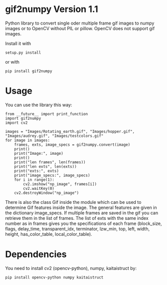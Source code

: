 # gif2numpy Version 1.1
Python library to convert single oder multiple frame gif images to numpy images or to OpenCV without PIL or pillow. OpenCV does not support gif images.

Install it with 

    setup.py install
    
or with

    pip install gif2numpy
    
# Usage

You can use the library this way:

    from __future__ import print_function
    import gif2numpy
    import cv2
    
    images = "Images/Rotating_earth.gif", "Images/hopper.gif", "Images/audrey.gif", "Images/testcolors.gif"
    for image in images:
        frames, exts, image_specs = gif2numpy.convert(image)
        print()
        print("Image:", image)
        print()
        print("len frames", len(frames))
        print("len exts", len(exts))
        print("exts:", exts)
        print("image_specs:", image_specs)
        for i in range(1):
            cv2.imshow("np_image", frames[i])
            cv2.waitKey(0)
        cv2.destroyWindow("np_image")
	
There is also the class Gif inside the module which can be used to determine Gif features inside the image.
The general features are given in the dictionary image_specs.
If multiple frames are saved in the gif you can retrieve them in the list of frames. The list of exts with the same index number as in frames gives you the specifications of each frame (block_size, flags, delay_time, transparent_idx, terminator, lzw_min, 
top, left, width, height, has_color_table, local_color_table).

# Dependencies

You need to install cv2 (opencv-python), numpy, kaitaistruct by:

    pip install opencv-python numpy kaitaistruct
